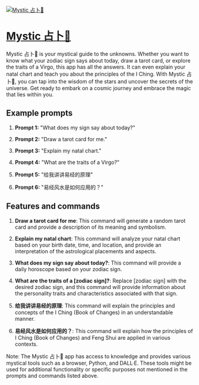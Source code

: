 [![Mystic 占卜🔮](https://files.oaiusercontent.com/file-iwZCPZ05tq8Q3yAbA1KsJLZm?se=2123-10-17T05%3A21%3A02Z&sp=r&sv=2021-08-06&sr=b&rscc=max-age%3D31536000%2C%20immutable&rscd=attachment%3B%20filename%3D827146a7-c507-4201-af9b-7a3ee6d9fcce.png&sig=IN9Urgnbn6WPlf1ldhY01XA9RFikYgahRSmqQyb/8fI%3D)](https://chat.openai.com/g/g-2J7NZ9PiL-mystic-zhan-bu)

# [Mystic 占卜🔮](https://chat.openai.com/g/g-2J7NZ9PiL-mystic-zhan-bu)

Mystic 占卜🔮 is your mystical guide to the unknowns. Whether you want to know what your zodiac sign says about today, draw a tarot card, or explore the traits of a Virgo, this app has all the answers. It can even explain your natal chart and teach you about the principles of the I Ching. With Mystic 占卜🔮, you can tap into the wisdom of the stars and uncover the secrets of the universe. Get ready to embark on a cosmic journey and embrace the magic that lies within you.

## Example prompts

1. **Prompt 1:** "What does my sign say about today?"

2. **Prompt 2:** "Draw a tarot card for me."

3. **Prompt 3:** "Explain my natal chart."

4. **Prompt 4:** "What are the traits of a Virgo?"

5. **Prompt 5:** "给我讲讲易经的原理"

6. **Prompt 6:** "易经风水是如何应用的？"

## Features and commands

1. **Draw a tarot card for me**: This command will generate a random tarot card and provide a description of its meaning and symbolism.

2. **Explain my natal chart**: This command will analyze your natal chart based on your birth date, time, and location, and provide an interpretation of the astrological placements and aspects.

3. **What does my sign say about today?**: This command will provide a daily horoscope based on your zodiac sign.

4. **What are the traits of a [zodiac sign]?**: Replace [zodiac sign] with the desired zodiac sign, and this command will provide information about the personality traits and characteristics associated with that sign.

5. **给我讲讲易经的原理**: This command will explain the principles and concepts of the I Ching (Book of Changes) in an understandable manner.

6. **易经风水是如何应用的？**: This command will explain how the principles of I Ching (Book of Changes) and Feng Shui are applied in various contexts.

Note: The Mystic 占卜🔮 app has access to knowledge and provides various mystical tools such as a browser, Python, and DALL·E. These tools might be used for additional functionality or specific purposes not mentioned in the prompts and commands listed above.